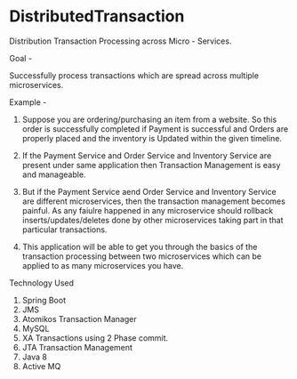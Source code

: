 # DistributedTransaction
Distribution Transaction Processing across Micro - Services. 

Goal - 

Successfully process transactions which are spread across multiple microservices. 

Example - 

1. Suppose you are ordering/purchasing an item from a website. So this order is successfully completed if Payment is successful
  and Orders are properly placed and the inventory is Updated within the given timeline. 

2. If the Payment Service and Order Service and Inventory Service are present under same application then 
   Transaction Management is easy and manageable.

3. But if the Payment Service aend Order Service and Inventory Service are different microservices, then the transaction
    management becomes painful. As any faiulre happened in any microservice should rollback inserts/updates/deletes done 
    by other microservices taking part in that particular transactions.

4. This application will be able to get you through the basics of the transaction processing between two microservices which 
   can be applied to as many microservices you have. 

Technology Used 

1. Spring Boot
2. JMS
3. Atomikos Transaction Manager
4. MySQL
5. XA Transactions using 2 Phase commit. 
6. JTA Transaction Management
7. Java 8
8. Active MQ
